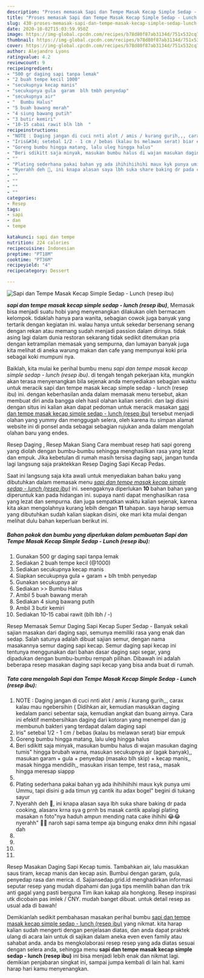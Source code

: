 ```yaml
---
description: "Proses memasak Sapi dan Tempe Masak Kecap Simple Sedap - Lunch (resep ibu) Lezat"
title: "Proses memasak Sapi dan Tempe Masak Kecap Simple Sedap - Lunch (resep ibu) Lezat"
slug: 430-proses-memasak-sapi-dan-tempe-masak-kecap-simple-sedap-lunch-resep-ibu-lezat
date: 2020-10-02T15:03:59.950Z
image: https://img-global.cpcdn.com/recipes/b78d80f87ab3134d/751x532cq70/sapi-dan-tempe-masak-kecap-simple-sedap-lunch-resep-ibu-foto-resep-utama.jpg
thumbnail: https://img-global.cpcdn.com/recipes/b78d80f87ab3134d/751x532cq70/sapi-dan-tempe-masak-kecap-simple-sedap-lunch-resep-ibu-foto-resep-utama.jpg
cover: https://img-global.cpcdn.com/recipes/b78d80f87ab3134d/751x532cq70/sapi-dan-tempe-masak-kecap-simple-sedap-lunch-resep-ibu-foto-resep-utama.jpg
author: Alejandro Lyons
ratingvalue: 4.2
reviewcount: 9
recipeingredient:
- "500 gr daging sapi tanpa lemak"
- "2 buah tempe kecil 1000"
- "secukupnya kecap manis"
- "secukupnya gula  garam  blh tmbh penyedap"
- "secukupnya air"
- "  Bumbu Halus"
- "5 buah bawang merah"
- "4 siung bawang putih"
- "3 butir kemiri"
- "10-15 cabai rawit blh lbh  "
recipeinstructions:
- "NOTE : Daging jangan di cuci nnti alot / amis / kurang gurih,,, carax kalau mau ngebersihin ( Didihkan air, kemudian masukkan daging kedalam panci sebentar saja, kemudian angkat dan buang airnya. Cara ini efektif membersihkan daging dari kotoran yang menempel dan jg membunuh bakteri yang terdapat dalam daging sapi"
- "Iris&#34; setebal 1/2 - 1 cm / bebas (kalau bs melawan serat) biar empuk"
- "Goreng bumbu hingga matang, lalu uleg hingga halus"
- "Beri sdikitt saja minyak, masukan bumbu halus di wajan masukan daging tumis&#34; hingga brubah warna, masukan secukupnya air (agak banyak),, masukan garam + gula + penyedap (masako blh skip) + kecap manis,, masak hingga mendidih,, masukan irisan tempe, test rasa,, masak hingga meresap siappp"
- ""
- "Plating sederhana pakai bahan yg ada ihihihiihihi maux kyk punya umi Ummu, tapi disini g ada timun yg cantik itu adax bogel&#34; begini di tukang sayur"
- "Nyerahh deh 🙋, ini knapa alasan saya lbh suka share baking dr pada cooking, alasanx krna sya g prnh bs masak cantik apalagi plating masakan n foto&#34;nya haduh ampun mending nata cake ihihihi 😂😂 nyerahh&#34; 🙋🙋 naroh sapi sama tempe aja bingung enakx dmn ihihi ngasal dah"
- ""
- ""
- ""
- ""
categories:
- Resep
tags:
- sapi
- dan
- tempe

katakunci: sapi dan tempe 
nutrition: 224 calories
recipecuisine: Indonesian
preptime: "PT18M"
cooktime: "PT36M"
recipeyield: "4"
recipecategory: Dessert

---
```



![Sapi dan Tempe Masak Kecap Simple Sedap - Lunch (resep ibu)](https://img-global.cpcdn.com/recipes/b78d80f87ab3134d/751x532cq70/sapi-dan-tempe-masak-kecap-simple-sedap-lunch-resep-ibu-foto-resep-utama.jpg)

<b><i>sapi dan tempe masak kecap simple sedap - lunch (resep ibu)</i></b>, Memasak bisa menjadi suatu hobi yang menyenangkan dilakukan oleh bermacam kelompok. tidaklah hanya para wanita, sebagian cowok juga banyak yang tertarik dengan kegiatan ini. walau hanya untuk sekedar bersenang senang dengan rekan atau memang sudah menjadi passion dalam dirinya. tidak asing lagi dalam dunia restoran sekarang tidak sedikit ditemukan pria dengan ketrampilan memasak yang sempurna, dan lumayan banyak juga kita melihat di aneka warung makan dan cafe yang mempunyai koki pria sebagai koki mumpuni nya.

Baiklah, kita mulai ke perihal bumbu menu <i>sapi dan tempe masak kecap simple sedap - lunch (resep ibu)</i>. di tengah tengah pekerjaan kita, mungkin akan terasa menyenangkan bila sejenak anda menyediakan sebagian waktu untuk meracik sapi dan tempe masak kecap simple sedap - lunch (resep ibu) ini. dengan keberhasilan anda dalam memasak menu tersebut, akan membuat diri anda bangga oleh hasil olahan kalian sendiri. dan lagi disini dengan situs ini kalian akan dapat pedoman untuk meracik masakan <u>sapi dan tempe masak kecap simple sedap - lunch (resep ibu)</u> tersebut menjadi olahan yang yummy dan menggugah selera, oleh karena itu simpan alamat website ini di ponsel anda sebagai sebagian rujukan anda dalam mengolah olahan baru yang endes.

Resep Daging , Resep Makan Siang Cara membuat resep hati sapi goreng yang diolah dengan bumbu-bumbu sehingga menghasilkan rasa yang lezat dan empuk. Jika kebetulan di rumah masih tersisa daging sapi, jangan tunda lagi langsung saja praktekkan Resep Daging Sapi Kecap Pedas.


Saat ini langsung saja kita awali untuk menyediakan bahan baku yang dibutuhkan dalam memasak menu <u><i>sapi dan tempe masak kecap simple sedap - lunch (resep ibu)</i></u> ini. seenggaknya diperlukan <b>10</b> bahan bahan yang diperuntuk kan pada hidangan ini. supaya nanti dapat menghasilkan rasa yang lezat dan sempurna. dan juga sempatkan waktu kalian sejenak, karena kita akan mengolahnya kurang lebih dengan <b>11</b> tahapan. saya harap semua yang dibutuhkan sudah kalian siapkan disini, oke mari kita mulai dengan melihat dulu bahan keperluan berikut ini.

<!--inarticleads1-->

##### Bahan pokok dan bumbu yang diperlukan dalam pembuatan Sapi dan Tempe Masak Kecap Simple Sedap - Lunch (resep ibu):

1. Gunakan 500 gr daging sapi tanpa lemak
1. Sediakan 2 buah tempe kecil (@1000)
1. Sediakan secukupnya kecap manis
1. Siapkan secukupnya gula + garam + blh tmbh penyedap
1. Gunakan secukupnya air
1. Sediakan  &gt;&gt; Bumbu Halus
1. Ambil 5 buah bawang merah
1. Sediakan 4 siung bawang putih
1. Ambil 3 butir kemiri
1. Sediakan 10-15 cabai rawit (blh lbh / -)


Resep Memasak Semur Daging Sapi Kecap Super Sedap - Banyak sekali sajian masakan dari daging sapi, semunya memiliki rasa yang enak dan sedap. Salah satunya adalah dibuat sajian semur, dengan nama masakannya semur daging sapi kecap. Semur daging sapi kecap ini tentunya menggunakan dari bahan dasar daging sapi segar, yang dipadukan dengan bumbu-bumbu rempah pilihan. Dibawah ini adalah beberapa resep masakan daging sapi kecap yang bisa anda buat di rumah. 

<!--inarticleads2-->

##### Tata cara mengolah Sapi dan Tempe Masak Kecap Simple Sedap - Lunch (resep ibu):

1. NOTE : Daging jangan di cuci nnti alot / amis / kurang gurih,,, carax kalau mau ngebersihin ( Didihkan air, kemudian masukkan daging kedalam panci sebentar saja, kemudian angkat dan buang airnya. Cara ini efektif membersihkan daging dari kotoran yang menempel dan jg membunuh bakteri yang terdapat dalam daging sapi
1. Iris&#34; setebal 1/2 - 1 cm / bebas (kalau bs melawan serat) biar empuk
1. Goreng bumbu hingga matang, lalu uleg hingga halus
1. Beri sdikitt saja minyak, masukan bumbu halus di wajan masukan daging tumis&#34; hingga brubah warna, masukan secukupnya air (agak banyak),, masukan garam + gula + penyedap (masako blh skip) + kecap manis,, masak hingga mendidih,, masukan irisan tempe, test rasa,, masak hingga meresap siappp
1. 
1. Plating sederhana pakai bahan yg ada ihihihiihihi maux kyk punya umi Ummu, tapi disini g ada timun yg cantik itu adax bogel&#34; begini di tukang sayur
1. Nyerahh deh 🙋, ini knapa alasan saya lbh suka share baking dr pada cooking, alasanx krna sya g prnh bs masak cantik apalagi plating masakan n foto&#34;nya haduh ampun mending nata cake ihihihi 😂😂 nyerahh&#34; 🙋🙋 naroh sapi sama tempe aja bingung enakx dmn ihihi ngasal dah
1. 
1. 
1. 
1. 


Resep Masakan Daging Sapi Kecap tumis. Tambahkan air, lalu masukkan saus tiram, kecap manis dan kecap asin. Bumbui dengan garam, gula, penyedap rasa dan merica. d. Sajiansedap.grid.id menghadirkan informasi seputar resep yang mudah dipahami dan juga tips memilih bahan dan trik anti gagal yang pasti berguna Tim ikan kakap ala hongkong. Resep inspirasi utk dicobain pas imlek / CNY. mudah banget dibuat. untuk detail resep as usual ada di bawah! 

Demikianlah sedikit pembahasan masakan perihal bumbu <u>sapi dan tempe masak kecap simple sedap - lunch (resep ibu)</u> yang nikmat. kita harap kalian sudah mengerti dengan penjelasan diatas, dan anda dapat praktek ulang di acara lain untuk di sajikan dalam aneka even even family atau sahabat anda. anda bs mengkolaborasi resep resep yang ada diatas sesuai dengan selera anda, sehingga menu <b>sapi dan tempe masak kecap simple sedap - lunch (resep ibu)</b> ini bisa menjadi lebih enak dan nikmat lagi. demikian penjabaran singkat ini, sampai jumpa kembali di lain hal. kami harap hari kamu menyenangkan.
